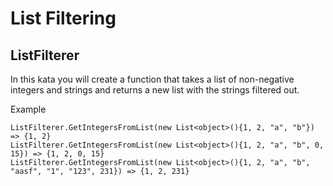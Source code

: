 # List Filtering
## ListFilterer

In this kata you will create a function that takes a list of non-negative integers and strings and returns a new list with the strings filtered out.

Example
```
ListFilterer.GetIntegersFromList(new List<object>(){1, 2, "a", "b"}) => {1, 2}
ListFilterer.GetIntegersFromList(new List<object>(){1, 2, "a", "b", 0, 15}) => {1, 2, 0, 15}
ListFilterer.GetIntegersFromList(new List<object>(){1, 2, "a", "b", "aasf", "1", "123", 231}) => {1, 2, 231}
```
